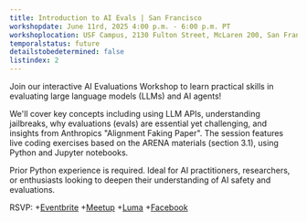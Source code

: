```yaml
---
title: Introduction to AI Evals | San Francisco 
workshopdate: June 11rd, 2025 4:00 p.m. - 6:00 p.m. PT
workshoplocation: USF Campus, 2130 Fulton Street, McLaren 200, San Francisco CA 94117 Room MC 251
temporalstatus: future
detailstobedetermined: false
listindex: 2
---
```

Join our interactive AI Evaluations Workshop to learn practical skills in evaluating large language models (LLMs) and AI agents! 

We'll cover key concepts including using LLM APIs, understanding jailbreaks, why evaluations (evals) are essential yet challenging, and insights from Anthropics "Alignment Faking Paper". 
The session features live coding exercises based on the ARENA materials (section 3.1), using Python and Jupyter notebooks. 

Prior Python experience is required. Ideal for AI practitioners, researchers, or enthusiasts looking to deepen their understanding of AI safety and evaluations.

RSVP:
+[Eventbrite](https://www.eventbrite.com/e/1383192488969?aff=oddtdtcreator)
+[Meetup]([https://www.meetup.com/ai-safety-awareness-group-san-diego/events/307747903/?slug=ai-safety-awareness-group-san-diego&eventId=306982626&isFirstPublish=true](https://www.meetup.com/ai-safety-awareness-group-san-francisco/events/308093454/?slug=ai-safety-awareness-group-san-francisco&eventId=308093454))
+[Luma](https://lu.ma/4443e4ff)
+[Facebook](https://www.facebook.com/share/18hGH1YiMC/)
